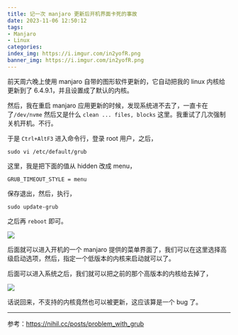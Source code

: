 ```yaml
---
title: 记一次 manjaro 更新后开机界面卡死的事故
date: 2023-11-06 12:50:12
tags:
- Manjaro
- Linux
categories:
index_img: https://i.imgur.com/in2yofR.png
banner_img: https://i.imgur.com/in2yofR.png
---
```


前天周六晚上使用 manjaro 自带的图形软件更新的，它自动把我的 linux 内核给更新到了 6.4.9.1，并且设置成了默认的内核。

然后，我在重启 manjaro 应用更新的时候，发现系统进不去了，一直卡在了`/dev/nvme` 然后又是什么 `clean ... files, blocks` 这里。我重试了几次强制关机开机。不行。

于是 `Ctrl+AltF3` 进入命令行，登录 root 用户，之后，

```shell
sudo vi /etc/default/grub
```

这里，我是把下面的值从 hidden 改成 menu，

```shell
GRUB_TIMEOUT_STYLE = menu
```

保存退出，然后，执行，

```shell
sudo update-grub
```

之后再 `reboot` 即可。

![](https://i.imgur.com/xF4kZwy.png)

后面就可以进入开机的一个 manjaro 提供的菜单界面了，我们可以在这里选择高级启动选项，然后，指定一个低版本的内核来启动就可以了。

后面可以进入系统之后，我们就可以把之前的那个高版本的内核给去掉了，

![](https://i.imgur.com/FzpTqPY.png)

话说回来，不支持的内核竟然也可以被更新，这应该算是一个 bug 了。

----------

参考：<https://nihil.cc/posts/problem_with_grub>


